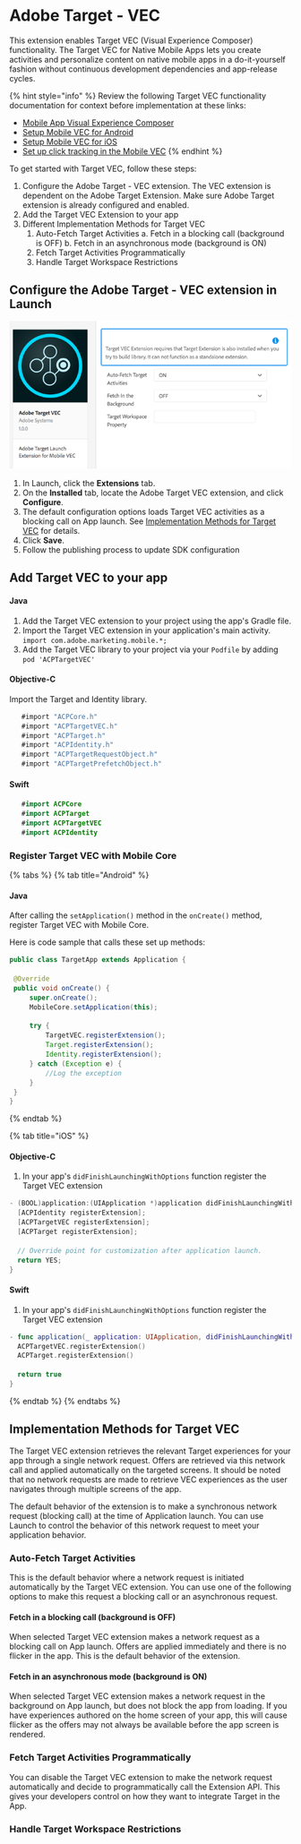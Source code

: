 # Adobe Target - VEC
This extension enables Target VEC (Visual Experience Composer) functionality. The Target VEC for Native Mobile Apps lets you create activities and personalize content on native mobile apps in a do-it-yourself fashion without continuous development dependencies and app-release cycles.

{% hint style="info" %}
Review the following Target VEC functionality documentation for context before implementation at these links:

* [Mobile App Visual Experience Composer](https://docs.adobe.com/content/help/en/target/using/implement-target/mobile-apps/composer/mobile-visual-experience-composer.html)
* [Setup Mobile VEC for Android](https://docs.adobe.com/content/help/en/target/using/implement-target/mobile-apps/composer/mobile-visual-experience-composer-android.html)
* [Setup Mobile VEC for iOS](https://docs.adobe.com/content/help/en/target/using/implement-target/mobile-apps/composer/mobile-visual-experience-composer-ios.html)
* [Set up click tracking in the Mobile VEC](https://docs.adobe.com/content/help/en/target/using/implement-target/mobile-apps/composer/set-up-click-tracking-in-the-mobile-vec.html)
{% endhint %}

To get started with Target VEC, follow these steps:

1. Configure the Adobe Target - VEC extension. The VEC extension is dependent on the Adobe Target Extension. Make sure Adobe Target extension is already configured and enabled.
2. Add the Target VEC Extension to your app
3. Different Implementation Methods for Target VEC
   1. Auto-Fetch Target Activities
      a. Fetch in a blocking call (background is OFF)
      b. Fetch in an asynchronous mode (background is ON)
   2. Fetch Target Activities Programmatically
   3. Handle Target Workspace Restrictions

## Configure the Adobe Target - VEC extension in Launch   <a id="configuring-the-adobe-target-vec-extension-in-adobe-launch"></a>

![Adobe Target VEC Extension Configuration](../.gitbook/assets/adobe-target-vec-1.png)

1. In Launch, click the **Extensions** tab.
2. On the **Installed** tab, locate the Adobe Target VEC extension, and click **Configure**.
3. The default configuration options loads Target VEC activities as a blocking call on App launch. See [Implementation Methods for Target VEC](implementation-methods-for-target-vec) for details.
4. Click **Save**.
5. Follow the publishing process to update SDK configuration

## Add Target VEC to your app

#### Java

1. Add the Target VEC extension to your project using the app's Gradle file.
2. Import the Target VEC extension in your application's main activity.  `import com.adobe.marketing.mobile.*;`
3. Add the Target VEC library to your project via your `Podfile` by adding `pod 'ACPTargetVEC'`

#### Objective-C

Import the Target and Identity library.

```objectivec
   #import "ACPCore.h"
   #import "ACPTargetVEC.h"
   #import "ACPTarget.h"
   #import "ACPIdentity.h"
   #import "ACPTargetRequestObject.h"
   #import "ACPTargetPrefetchObject.h"
```

#### Swift

```swift
   #import ACPCore
   #import ACPTarget
   #import ACPTargetVEC
   #import ACPIdentity
```

### Register Target VEC with Mobile Core

{% tabs %}
{% tab title="Android" %}
#### Java

After calling the `setApplication()` method in the `onCreate()` method, register Target VEC with Mobile Core.

Here is code sample that calls these set up methods:

```java
public class TargetApp extends Application {

 @Override
 public void onCreate() {
     super.onCreate();
     MobileCore.setApplication(this);

     try {
         TargetVEC.registerExtension();
         Target.registerExtension();
         Identity.registerExtension();
     } catch (Exception e) {
         //Log the exception
     }
 }
}
```
{% endtab %}

{% tab title="iOS" %}
#### Objective-C

1. In your app's `didFinishLaunchingWithOptions` function register the Target VEC extension

```objectivec
- (BOOL)application:(UIApplication *)application didFinishLaunchingWithOptions:(NSDictionary *)launchOptions {
  [ACPIdentity registerExtension];
  [ACPTargetVEC registerExtension];
  [ACPTarget registerExtension];

  // Override point for customization after application launch.
  return YES;
}
```

#### Swift
1. In your app's `didFinishLaunchingWithOptions` function register the Target VEC extension

```swift
- func application(_ application: UIApplication, didFinishLaunchingWithOptions launchOptions: [UIApplication.LaunchOptionsKey: Any]?) -> Bool {
  ACPTargetVEC.registerExtension()
  ACPTarget.registerExtension()
  
  return true
}
```
{% endtab %}
{% endtabs %}

## Implementation Methods for Target VEC   <a id="implementation-methods-for-target-vec"></a>
The Target VEC extension retrieves the relevant Target experiences for your app through a single network request. Offers are retrieved via this network call and applied automatically on the targeted screens. It should be noted that no network requests are made to retrieve VEC experiences as the user navigates through multiple screens of the app.

The default behavior of the extension is to make a synchronous network request (blocking call) at the time of Application launch. You can use Launch to control the behavior of this network request to meet your application behavior.

### Auto-Fetch Target Activities
This is the default behavior where a network request is initiated automatically by the Target VEC extension. You can use one of the following options to make this request a blocking call or an asynchronous request.

#### Fetch in a blocking call (background is OFF)
When selected Target VEC extension makes a network request as a blocking call on App launch. Offers are applied immediately and there is no flicker in the app. This is the default behavior of the extension.

#### Fetch in an asynchronous mode (background is ON)
When selected Target VEC extension makes a network request in the background on App launch, but does not block the app from loading. If you have experiences authored on the home screen of your app, this will cause flicker as the offers may not always be available before the app screen is rendered.

### Fetch Target Activities Programmatically
You can disable the Target VEC extension to make the network request automatically and decide to programmatically call the Extension API. This gives your developers control on how they want to integrate Target in the App.

### Handle Target Workspace Restrictions

